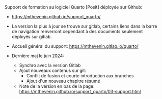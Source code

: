 Support de formation au logiciel Quarto [Posit] déployée sur Github: 

* <https://mthevenin.github.io/support_quarto/>

* La version la plus à jour se trouve sur gitlab, certains liens dans la barre de navigation renverront cependant à des documents seulement déployés sur gitlab.


* Accueil général du support:  <https://mthevenin.gitlab.io/quarto/>  

* Dernière maj le juin 2024:
  * Synchro avec la version Gitlab
  * Ajout nouveaux contenus sur git: 
    * Conflit de fusion et courte introduction aux branches
    * Ajout d'un nouveau chapitre résumé
  * Note de la version en bas de la page: <https://mthevenin.github.io/support_quarto/03-support.html>






 



